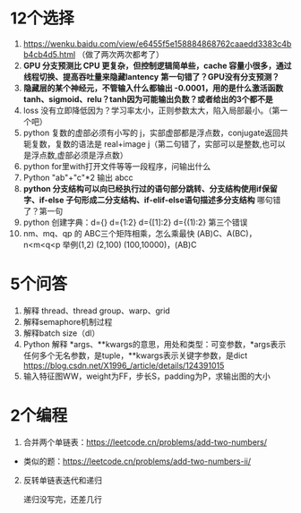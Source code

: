 # 12个选择

1. https://wenku.baidu.com/view/e6455f5e158884868762caaedd3383c4bb4cb4d5.html （做了两次两次都考了）
2. **GPU 分支预测比 CPU 更复杂，但控制逻辑简单些，cache 容量小很多，通过线程切换、提高吞吐量来隐藏lantency**
   **第一句错了？GPU没有分支预测？**
3. **隐藏层的某个神经元，不管输入什么都输出 -0.0001，用的是什么激活函数 tanh、sigmoid、relu？tanh因为可能输出负数？或者给出的3个都不是**
4. loss 没有立即降低因为？学习率太小，正则参数太大，陷入局部最小。（第一个吧）
5. python 复数的虚部必须有小写的 j，实部虚部都是浮点数，conjugate返回共轭复数，复数的语法是 real+image j（第二句错了，实部可以是整数,也可以是浮点数,虚部必须是浮点数）
6. python for里with打开文件等等一段程序，问输出什么
7. Python "ab"+"c"*2 输出 abcc
8. **python 分支结构可以向已经执行过的语句部分跳转、分支结构使用if保留字、if-else 子句形成二分支结构、if-elif-else语句描述多分支结构** 哪句错了？第一句
9. python 创建字典：d={}    d={1:2}    d={[1]:2}    d={(1):2}  第三个错误
10. nm、mq、qp 的 ABC三个矩阵相乘，怎么乘最快 (AB)C、A(BC)， n<m<q<p  举例(1,2) (2,100) (100,10000)，(AB)C

# 5个问答

1. 解释 thread、thread group、warp、grid
2. 解释semaphore机制过程
3. 解释batch size（dl）
4. Python 解释 *args、**kwargs的意思，用处和类型：可变参数，\*args表示任何多个无名参数，是tuple，\*\*kwargs表示关键字参数，是dict https://blog.csdn.net/X1996_/article/details/124391015
5. 输入特征图WW，weight为FF，步长S，padding为P，求输出图的大小

# 2个编程

1. 合并两个单链表：https://leetcode.cn/problems/add-two-numbers/

* 类似的题：https://leetcode.cn/problems/add-two-numbers-ii/

2. 反转单链表迭代和递归

   递归没写完，还差几行